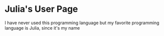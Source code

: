 # Julia's User Page

I have never used this programming language but my favorite programming language is Julia, since it's my name
